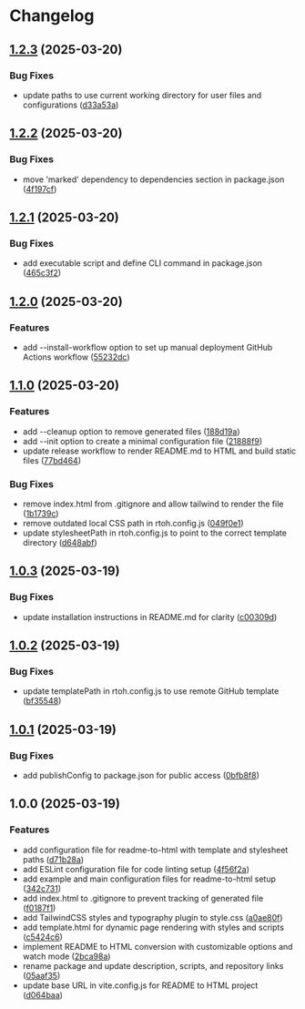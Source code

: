 # Changelog

## [1.2.3](https://github.com/rvanbaalen/readme-to-html/compare/readme-to-html-v1.2.2...readme-to-html-v1.2.3) (2025-03-20)


### Bug Fixes

* update paths to use current working directory for user files and configurations ([d33a53a](https://github.com/rvanbaalen/readme-to-html/commit/d33a53af5dacc641eb1d694b290641ea3b03d6f4))

## [1.2.2](https://github.com/rvanbaalen/readme-to-html/compare/readme-to-html-v1.2.1...readme-to-html-v1.2.2) (2025-03-20)


### Bug Fixes

* move 'marked' dependency to dependencies section in package.json ([4f197cf](https://github.com/rvanbaalen/readme-to-html/commit/4f197cf948bc7d330039f2124ac29736b7ec53cf))

## [1.2.1](https://github.com/rvanbaalen/readme-to-html/compare/readme-to-html-v1.2.0...readme-to-html-v1.2.1) (2025-03-20)


### Bug Fixes

* add executable script and define CLI command in package.json ([465c3f2](https://github.com/rvanbaalen/readme-to-html/commit/465c3f24527bc729de04b30667a7da57cd140a8a))

## [1.2.0](https://github.com/rvanbaalen/readme-to-html/compare/readme-to-html-v1.1.0...readme-to-html-v1.2.0) (2025-03-20)


### Features

* add --install-workflow option to set up manual deployment GitHub Actions workflow ([55232dc](https://github.com/rvanbaalen/readme-to-html/commit/55232dc2c03725385973a87d64520d6a60b83729))

## [1.1.0](https://github.com/rvanbaalen/readme-to-html/compare/readme-to-html-v1.0.3...readme-to-html-v1.1.0) (2025-03-20)


### Features

* add --cleanup option to remove generated files ([188d19a](https://github.com/rvanbaalen/readme-to-html/commit/188d19a3d3aa65fafaf5bea09729956930c41574))
* add --init option to create a minimal configuration file ([21888f9](https://github.com/rvanbaalen/readme-to-html/commit/21888f9595d8d991040fe6dce85b346da2a8b8a2))
* update release workflow to render README.md to HTML and build static files ([77bd464](https://github.com/rvanbaalen/readme-to-html/commit/77bd4646d2b1105d68f53a80740588453992274d))


### Bug Fixes

* remove index.html from .gitignore and allow tailwind to render the file ([1b1739c](https://github.com/rvanbaalen/readme-to-html/commit/1b1739ca7e76ac3084739ac7046845f1d6bbef3d))
* remove outdated local CSS path in rtoh.config.js ([049f0e1](https://github.com/rvanbaalen/readme-to-html/commit/049f0e133ee8139163537085416c43bdb2fdf4e6))
* update stylesheetPath in rtoh.config.js to point to the correct template directory ([d648abf](https://github.com/rvanbaalen/readme-to-html/commit/d648abf2e33204cfbb56f679fb0072893ae1346f))

## [1.0.3](https://github.com/rvanbaalen/readme-to-html/compare/readme-to-html-v1.0.2...readme-to-html-v1.0.3) (2025-03-19)


### Bug Fixes

* update installation instructions in README.md for clarity ([c00309d](https://github.com/rvanbaalen/readme-to-html/commit/c00309dbc7695dd937015c3e84287864cd9c14e6))

## [1.0.2](https://github.com/rvanbaalen/readme-to-html/compare/readme-to-html-v1.0.1...readme-to-html-v1.0.2) (2025-03-19)


### Bug Fixes

* update templatePath in rtoh.config.js to use remote GitHub template ([bf35548](https://github.com/rvanbaalen/readme-to-html/commit/bf35548b83a1d36dffab42eac305cc21cd487fdc))

## [1.0.1](https://github.com/rvanbaalen/readme-to-html/compare/readme-to-html-v1.0.0...readme-to-html-v1.0.1) (2025-03-19)


### Bug Fixes

* add publishConfig to package.json for public access ([0bfb8f8](https://github.com/rvanbaalen/readme-to-html/commit/0bfb8f8910ec269c126d5b29e566f061f200eb12))

## 1.0.0 (2025-03-19)


### Features

* add configuration file for readme-to-html with template and stylesheet paths ([d71b28a](https://github.com/rvanbaalen/readme-to-html/commit/d71b28a563adcc20145b76cf94cf00876424e7cd))
* add ESLint configuration file for code linting setup ([4f56f2a](https://github.com/rvanbaalen/readme-to-html/commit/4f56f2ab230ef9bae3bfe5c439cfc451b2bab2bd))
* add example and main configuration files for readme-to-html setup ([342c731](https://github.com/rvanbaalen/readme-to-html/commit/342c7318dd10d8a2ec930b50cf7686b0d1dba440))
* add index.html to .gitignore to prevent tracking of generated file ([f0187f1](https://github.com/rvanbaalen/readme-to-html/commit/f0187f14cc8281a477ec02d4c6b716973ec99022))
* add TailwindCSS styles and typography plugin to style.css ([a0ae80f](https://github.com/rvanbaalen/readme-to-html/commit/a0ae80f39fe6ba94f7f6cac574fc77cd17eef86e))
* add template.html for dynamic page rendering with styles and scripts ([c5424c6](https://github.com/rvanbaalen/readme-to-html/commit/c5424c6993a323e085b619380645f6cbe2ee2233))
* implement README to HTML conversion with customizable options and watch mode ([2bca98a](https://github.com/rvanbaalen/readme-to-html/commit/2bca98abebdcce203220825f903c50691a5c17c1))
* rename package and update description, scripts, and repository links ([05aaf35](https://github.com/rvanbaalen/readme-to-html/commit/05aaf3586fe413a6b241e3dd9c5effed7ad56325))
* update base URL in vite.config.js for README to HTML project ([d064baa](https://github.com/rvanbaalen/readme-to-html/commit/d064baae806fe50f91692ca806ce37eeb146f851))
